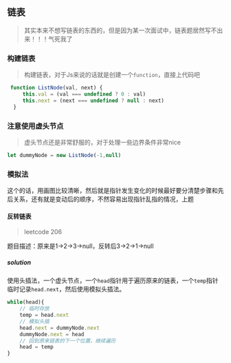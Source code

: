 ## 链表

> 其实本来不想写链表的东西的，但是因为某一次面试中，链表题居然写不出来！！！气死我了

### 构建链表

> 构建链表，对于Js来说的话就是创建一个`function`，直接上代码吧

```javascript
 function ListNode(val, next) {
     this.val = (val === undefined ? 0 : val)
     this.next = (next === undefined ? null : next)
  }
```

### 注意使用虚头节点

> 虚头节点还是非常舒服的，对于处理一些边界条件非常nice

```javascript
let dummyNode = new ListNode(-1,null)
```

### 模拟法

这个的话，用画图比较清晰，然后就是指针发生变化的时候最好要分清楚步骤和先后关系，还有就是变动后的顺序，不然容易出现指针乱指的情况，上题

#### 反转链表

> leetcode 206

题目描述：原来是1->2->3->null，反转后3->2->1->null

##### solution

使用头插法，一个虚头节点，一个`head`指针用于遍历原来的链表，一个`temp`指针临时记录`head.next`，然后使用模拟头插法。

```javascript
while(head){
    // 临时存放
    temp = head.next
    // 模拟头插
    head.next = dummyNode.next
    dummyNode.next = head
    // 回到原来链表的下一个位置，继续遍历
    head = temp
}
```

